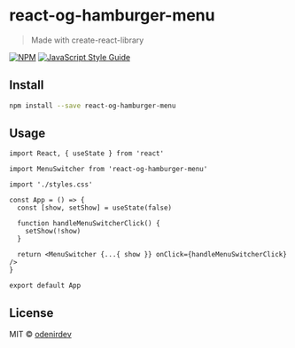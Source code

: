 # react-og-hamburger-menu

> Made with create-react-library

[![NPM](https://img.shields.io/npm/v/react-og-hamburger-menu.svg)](https://www.npmjs.com/package/react-og-hamburger-menu) [![JavaScript Style Guide](https://img.shields.io/badge/code_style-standard-brightgreen.svg)](https://standardjs.com)

## Install

```bash
npm install --save react-og-hamburger-menu
```

## Usage

```tsx
import React, { useState } from 'react'

import MenuSwitcher from 'react-og-hamburger-menu'

import './styles.css'

const App = () => {
  const [show, setShow] = useState(false)

  function handleMenuSwitcherClick() {
    setShow(!show)
  }

  return <MenuSwitcher {...{ show }} onClick={handleMenuSwitcherClick} />
}

export default App
```

## License

MIT © [odenirdev](https://github.com/odenirdev)

